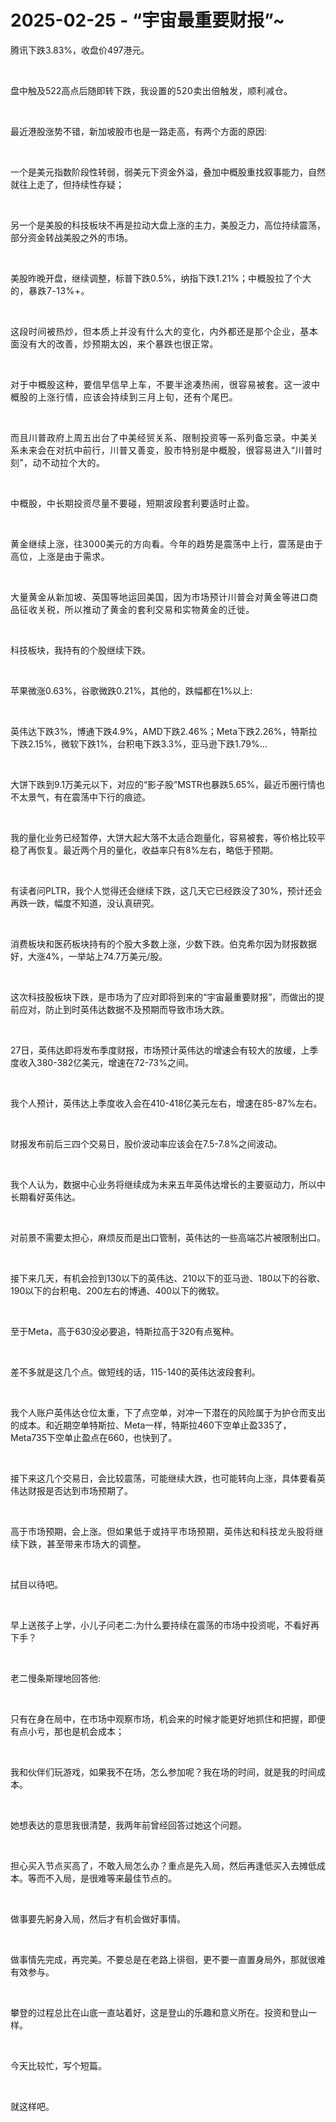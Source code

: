 # 2025-02-25 - “宇宙最重要财报”~

<p style="visibility: visible;">腾讯下跌3.83%，收盘价497港元。</p><p style="visibility: visible;"><br style="visibility: visible;"></p><p style="visibility: visible;">盘中触及522高点后随即转下跌，<span style="background-color: transparent; letter-spacing: 0.034em; caret-color: var(--weui-BRAND); visibility: visible;">我设置的520卖出倍触发，顺利减仓。</span></p><p style="visibility: visible;"><br style="visibility: visible;"></p><p style="visibility: visible;">最近港股涨势不错，新加坡股市也是一路走高，有两个方面的原因:</p><p style="visibility: visible;"><br style="visibility: visible;"></p><p style="visibility: visible;">一个是美元指数阶段性转弱，弱美元下资金外溢，叠加中概股重找叙事能力，自然就往上走了，但持续性存疑；</p><p style="visibility: visible;"><br style="visibility: visible;"></p><p style="visibility: visible;">另一个是美股的科技板块不再是拉动大盘上涨的主力，美股乏力，高位持续震荡，部分资金转战美股之外的市场。</p><p style="visibility: visible;"><br style="visibility: visible;"></p><p style="visibility: visible;">美股昨晚开盘，继续调整，标普下跌0.5%，纳指下跌1.21%；<span style="background-color: transparent; letter-spacing: 0.034em; caret-color: var(--weui-BRAND); visibility: visible;">中概股拉了个大的，暴跌7-13%+。</span></p><p style="visibility: visible;"><span style="background-color: transparent; letter-spacing: 0.034em; caret-color: var(--weui-BRAND); visibility: visible;"><br style="visibility: visible;"></span></p><p style="visibility: visible;"><span style="background-color: transparent; letter-spacing: 0.034em; caret-color: var(--weui-BRAND); visibility: visible;">这段时间被热炒，但本质上并没有什么大的变化，内外都还是那个企业，基本面没有大的改善，炒预期太凶，来个暴跌也很正常。</span></p><p style="visibility: visible;"><span style="background-color: transparent; letter-spacing: 0.034em; caret-color: var(--weui-BRAND); visibility: visible;"><br style="visibility: visible;"></span></p><p style="visibility: visible;"><span style="letter-spacing: 0.578px; visibility: visible;">对于中概股这种，要信早信早上车，不要半途凑热闹，很容易被套。这一波中概股的上涨行情，应该会持续到三月上旬，还有个尾巴。</span></p><p style="visibility: visible;"><span style="background-color: transparent; letter-spacing: 0.034em; caret-color: var(--weui-BRAND); visibility: visible;"><br style="visibility: visible;"></span></p><p style="visibility: visible;"><span style="background-color: transparent; letter-spacing: 0.034em; caret-color: var(--weui-BRAND); visibility: visible;">而且川普政府上周五出台了中美经贸关系、限制投资等一系列备忘录。中美关系未来会在对抗中前行，川普又善变，股市特别是中概股，很容易进入“川普时刻”，动不动拉个大的。</span></p><p style="visibility: visible;"><span style="background-color: transparent; letter-spacing: 0.034em; caret-color: var(--weui-BRAND); visibility: visible;"><br style="visibility: visible;"></span></p><p style="visibility: visible;"><span style="background-color: transparent; letter-spacing: 0.034em; caret-color: var(--weui-BRAND); visibility: visible;">中概股，中长期投资尽量不要碰，短期波段套利要适时止盈。</span></p><p style="visibility: visible;"><span style="background-color: transparent; letter-spacing: 0.034em; caret-color: var(--weui-BRAND); visibility: visible;"><br style="visibility: visible;"></span></p><p style="visibility: visible;"><span style="background-color: transparent; letter-spacing: 0.034em; caret-color: var(--weui-BRAND); visibility: visible;">黄金继续上涨，往3000美元的方向看。今年的趋势是震荡中上行，震荡是由于高位，上涨是由于需求。</span></p><p style="visibility: visible;"><span style="background-color: transparent; letter-spacing: 0.034em; caret-color: var(--weui-BRAND); visibility: visible;"><br style="visibility: visible;"></span></p><p style="visibility: visible;"><span style="background-color: transparent; letter-spacing: 0.034em; caret-color: var(--weui-BRAND); visibility: visible;">大量黄金从新加坡、英国等地运回美国，因为市场预计川普会对黄金等进口商品征收关税，所以推动了黄金的套利交易和实物黄金的迁徙。</span></p><p style="visibility: visible;"><br style="visibility: visible;"></p><p style="visibility: visible;">科技板块，我持有的个股继续下跌。</p><p style="visibility: visible;"><br style="visibility: visible;"></p><p style="visibility: visible;">苹果微涨0.63%，谷歌微跌0.21%，其他的，跌幅都在1%以上:</p><p style="visibility: visible;"><br style="visibility: visible;"></p><p style="visibility: visible;">英伟达下跌3%，博通下跌4.9%，AMD下跌2.46%；Meta下跌2.26%，特斯拉下跌2.15%，微软下跌1%，台积电下跌3.3%，亚马逊下跌1.79%…</p><p style="visibility: visible;"><br style="visibility: visible;"></p><p style="visibility: visible;">大饼下跌到9.1万美元以下，对应的“影子股”MSTR也暴跌5.65%，最近币圈行情也不太景气，有在震荡中下行的痕迹。</p><p><br></p><p>我的量化业务已经暂停，大饼大起大落不太适合跑量化，容易被套，等价格比较平稳了再恢复。最近两个月的量化，收益率只有8%左右，略低于预期。</p><p><br></p><p>有读者问PLTR，我个人觉得还会继续下跌，这几天它已经跌没了30%，预计还会再跌一跌，幅度不知道，没认真研究。</p><p><br></p><p>消费板块和医药板块持有的个股大多数上涨，少数下跌。伯克希尔因为财报数据好，大涨4%，一举站上74.7万美元/股。</p><p><br></p><p>这次科技股板块下跌，是市场为了应对即将到来的“宇宙最重要财报”，而做出的提前应对，防止到时英伟达数据不及预期而导致市场大跌。</p><p><br></p><p>27日，英伟达即将发布季度财报，市场预计英伟达的增速会有较大的放缓，上季度收入380-382亿美元，增速在72-73%之间。</p><p><br></p><p>我个人预计，英伟达上季度收入会在410-418亿美元左右，增速在85-87%左右。</p><p><br></p><p>财报发布前后三四个交易日，股价波动率应该会在7.5-7.8%之间波动。</p><p><br></p><p>我个人认为，数据中心业务将继续成为未来五年英伟达增长的主要驱动力，所以中长期看好英伟达。</p><p><br></p><p>对前景不需要太担心，麻烦反而是出口管制，英伟达的一些高端芯片被限制出口。</p><p><br></p><p>接下来几天，有机会捡到130以下的英伟达、210以下的亚马逊、180以下的谷歌、190以下的台积电、200左右的博通、400以下的微软。</p><p><br></p><p>至于Meta，高于630没必要追，特斯拉高于320有点冤种。</p><p><br></p><p>差不多就是这几个点。做短线的话，115-140的英伟达波段套利。</p><p><br></p><p>我个人账户英伟达仓位太重，下了点空单，对冲一下潜在的风险属于为护仓而支出的成本。和近期空单特斯拉、Meta一样，特斯拉460下空单止盈335了，Meta735下空单止盈点在660，也快到了。</p><p><br></p><p>接下来这几个交易日，会比较震荡，可能继续大跌，也可能转向上涨，具体要看英伟达财报是否达到市场预期了。</p><p><br></p><p>高于市场预期，会上涨。但<span style="background-color: transparent;letter-spacing: 0.034em;caret-color: var(--weui-BRAND);">如果低于或持平市场预期，英伟达和科技龙头股将继续下跌，甚至带来市场大的调整。</span></p><p><br></p><p>拭目以待吧。</p><p><br></p><p>早上送孩子上学，小儿子问老二:为什么要持续在震荡的市场中投资呢，不看好再下手？</p><p><br></p><p>老二慢条斯理地回答他:</p><p><br></p><p>只有在身在局中，在市场中观察市场，机会来的时候才能更好地抓住和把握，即便有点小亏，那也是机会成本；</p><p><br></p><p>我和伙伴们玩游戏，如果我不在场，怎么参加呢？我在场的时间，就是我的时间成本。</p><p><br></p><p>她想表达的意思我很清楚，我两年前曾经回答过她这个问题。</p><p><br></p><p>担心买入节点买高了，不敢入局怎么办？重点是先入局，然后再逢低买入去摊低成本。等而不入局，是很难等来最佳节点的。</p><p><br></p><p>做事要先躬身入局，然后才有机会做好事情。</p><p><br></p><p>做事情先完成，再完美。不要总是在老路上徘徊，更不要一直置身局外，那就很难有效参与。</p><p><br></p><p>攀登的过程总比在山底一直站着好，这是登山的乐趣和意义所在。投资和登山一样。</p><p><br></p><p>今天比较忙，写个短篇。</p><p><br></p><p>就这样吧。</p><p style="display: none;"><mp-style-type data-value="10000"></mp-style-type></p>